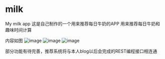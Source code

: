 # milk
My milk app
这是自己制作的一个用来推荐每日牛奶的APP
用来推荐每日牛奶和趣味时间计算

内容如图
![image](https://github.com/franciumzh/milk/1.jpg)
![image](https://github.com/franciumzh/milk/2.jpg)
![image](https://github.com/franciumzh/milk/3.jpg)

部分功能有待完善，推荐系统将与本人blog以后会完成的REST编程接口相连通
